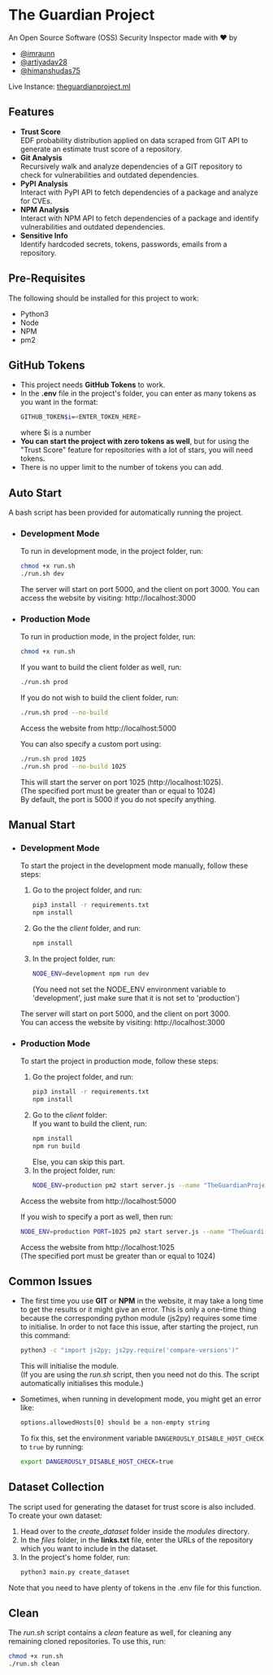 # The Guardian Project

An Open Source Software (OSS) Security Inspector made with ❤️ by 
- [@imraunn](https://github.com/imraunn)
- [@artiyadav28](https://github.com/artiyadav28)
- [@himanshudas75](https://github.com/himanshudas75)

Live Instance: [theguardianproject.ml](http://theguardianproject.ml)

## Features
- **Trust Score**  
    EDF probability distribution applied on data scraped from GIT API to generate an estimate trust score of a repository.
- **Git Analysis**  
    Recursively walk and analyze dependencies of a GIT repository to check for vulnerabilities and outdated dependencies.
- **PyPI Analysis**  
    Interact with PyPI API to fetch dependencies of a package and analyze for CVEs.
- **NPM Analysis**  
    Interact with NPM API to fetch dependencies of a package and identify vulnerabilities and outdated dependencies.
- **Sensitive Info**  
    Identify hardcoded secrets, tokens, passwords, emails from a repository.

## Pre-Requisites
The following should be installed for this project to work:
- Python3
- Node
- NPM
- pm2

## GitHub Tokens
- This project needs **GitHub Tokens** to work.
- In the **.env** file in the project's folder, you can enter as many tokens as you want in the format:
    ```bash
    GITHUB_TOKEN$i=<ENTER_TOKEN_HERE>
    ```
    where $i is a number
- **You can start the project with zero tokens as well**, but for using the "Trust Score" feature for repositories with a lot of stars, you will need tokens.
- There is no upper limit to the number of tokens you can add.

## Auto Start
A bash script has been provided for automatically running the project.
- ### Development Mode
    To run in development mode, in the project folder, run:
    ```bash
    chmod +x run.sh
    ./run.sh dev
    ```
    The server will start on port 5000, and the client on port 3000. You can access the website by visiting: http://localhost:3000

- ### Production Mode
    To run in production mode, in the project folder, run:
    ```bash
    chmod +x run.sh
    ```
    If you want to build the client folder as well, run:
    ```bash
    ./run.sh prod
    ```
    If you do not wish to build the client folder, run:
    ```bash
    ./run.sh prod --no-build
    ```
    Access the website from http://localhost:5000  
    
    You can also specify a custom port using:
    ```bash
    ./run.sh prod 1025
    ./run.sh prod --no-build 1025
    ```
    This will start the server on port 1025 (http://localhost:1025).  
    (The specified port must be greater than or equal to 1024)  
    By default, the port is 5000 if you do not specify anything.

## Manual Start
- ### Development Mode
    To start the project in the development mode manually, follow these steps:
    1. Go to the project folder, and run:
        ```bash
        pip3 install -r requirements.txt
        npm install
        ```
    2. Go the the *client* folder, and run:
        ```bash
        npm install
        ```
    3. In the project folder, run:
        ```bash
        NODE_ENV=development npm run dev
        ```
        (You need not set the NODE_ENV environment variable to 'development', just make sure that it is not set to 'production')  
    
    The server will start on port 5000, and the client on port 3000.  
    You can access the website by visiting: http://localhost:3000

- ### Production Mode
    To start the project in production mode, follow these steps:
    1. Go the project folder, and run:
        ```bash
        pip3 install -r requirements.txt
        npm install
        ```
    2. Go to the *client* folder:  
        If you want to build the client, run:
        ```bash
        npm install
        npm run build
        ```
        Else, you can skip this part.
    3. In the project folder, run:
        ```bash
        NODE_ENV=production pm2 start server.js --name "TheGuardianProject"
        ```
    Access the website from http://localhost:5000  
    
    If you wish to specify a port as well, then run:
    ```bash
    NODE_ENV=production PORT=1025 pm2 start server.js --name "TheGuardianProject"
    ```
    Access the website from http://localhost:1025  
    (The specified port must be greater than or equal to 1024)  
  
## Common Issues
- The first time you use **GIT** or **NPM** in the website, it may take a long time to get the results or it might give an error. This is only a one-time thing because the corresponding python module (js2py) requires some time to initialise.
    In order to not face this issue, after starting the project, run this command:
    ```bash
    python3 -c "import js2py; js2py.require('compare-versions')"
    ```
    This will initialise the module.  
    (If you are using the *run.sh* script, then you need not do this. The script automatically initialises this module.)  

- Sometimes, when running in development mode, you might get an error like:
    ```bash
    options.allowedHosts[0] should be a non-empty string
    ```
    To fix this, set the environment variable `DANGEROUSLY_DISABLE_HOST_CHECK` to `true` by running:
    ```bash
    export DANGEROUSLY_DISABLE_HOST_CHECK=true
    ```

## Dataset Collection
The script used for generating the dataset for trust score is also included.
To create your own dataset:
1. Head over to the *create_dataset* folder inside the *modules* directory.
2. In the *files* folder, in the **links.txt** file, enter the URLs of the repository which you want to include in the dataset.
3. In the project's home folder, run:
    ```bash
    python3 main.py create_dataset
    ```
Note that you need to have plenty of tokens in the .env file for this function.

## Clean
The *run.sh* script contains a *clean* feature as well, for cleaning any remaining cloned repositories. To use this, run:
```bash
chmod +x run.sh
./run.sh clean
```